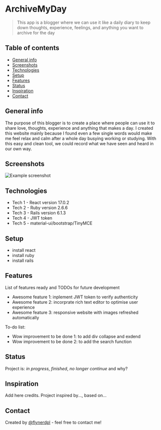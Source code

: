 # ArchiveMyDay
> This app is a blogger where we can use it like a daily diary to keep down thoughts, experience, feelings, and anything you want to archive for the day

## Table of contents
* [General info](#general-info)
* [Screenshots](#screenshots)
* [Technologies](#technologies)
* [Setup](#setup)
* [Features](#features)
* [Status](#status)
* [Inspiration](#inspiration)
* [Contact](#contact)

## General info
The purpose of this blogger is to create a place where people can use it to share love, thoughts, experience and anything that makes a day.
I created this website mainly because I found even a few single words would make me feel relax and calm after a whole day busying working or studying.
With this easy and clean tool, we could record what we have seen and heard in our own way.

## Screenshots
![Example screenshot](./img/screenshot.png)

## Technologies
* Tech 1 - React version 17.0.2
* Tech 2 - Ruby version 2.6.6
* Tech 3 - Rails version 6.1.3
* Tech 4 - JWT token
* Tech 5 - material-ui/bootstrap/TinyMCE

## Setup
* install react 
* install ruby
* install rails 


## Features
List of features ready and TODOs for future development
* Awesome feature 1: inplement JWT token to verify authenticity 
* Awesome feature 2: incorprate rich text editor to optimise user experience
* Awesome feature 3: responsive website with images refreshed automatically

To-do list:
* Wow improvement to be done 1: to add div collapse and exdend
* Wow improvement to be done 2: to add the search function 

## Status
Project is: _in progress_, _finished_, _no longer continue_ and why?

## Inspiration
Add here credits. Project inspired by..., based on...

## Contact
Created by [@flynerdpl](https://www.flynerd.pl/) - feel free to contact me!
